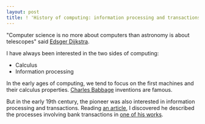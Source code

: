 ```yaml
--- 
layout: post 
title: ! 'History of computing: information processing and transactions' 
---
```


<p>
	"Computer science is no more about computers than astronomy is about
	telescopes" said <a href="http://viaf.org/viaf/17820452">Edsger
		Dijkstra</a>.
</p>
<p>
	I have always been interested in the two sides of
	computing:
</p>
<p>
<ul>
	<li>Calculus</li>
	<li>Information processing</li>
</ul>
<p>
In the early ages of computing, we tend to focus on the first machines
and their calculus properties.
<a href="http://viaf.org/viaf/4963723">Charles Babbage</a>
inventions are famous.
</p>
<p>
	But in the early 19th century, the pioneer was also interested in
	information processing and transactions. Reading <a
		href="http://dx.doi.org/10.1145/1831407.1831417">an article</a>, I
	discovered he described the processes involving bank transactions in <a
		href="http://books.google.fr/books/about/On_the_Economy_of_Machinery_and_Manufact.html?id=4QWZq4FDoH4C">one
		of his works</a>.
</p>